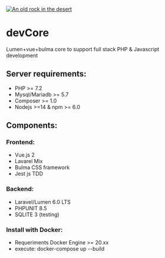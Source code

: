 [![An old rock in the desert](https://www.delimce.com/images/github_dev_logo.png "go to develemento")](http://delimce.com)
# devCore
Lumen+vue+bulma core to support full stack PHP &amp; Javascript development

## Server requirements:
* PHP >= 7.2
* Mysql/Mariadb >= 5.7
* Composer >= 1.0
* Nodejs >=14 & npm >= 6.0

## Components:
### Frontend:
* Vue.js 2
* Lavarel Mix
* Bulma CSS framework
* Jest js TDD

### Backend:
* Laravel/Lumen 6.0 LTS
* PHPUNIT 8.5
* SQLITE 3 (testing)

### Install with Docker:
* Requeriments Docker Engine >= 20.xx
* execute: docker-compose up --build